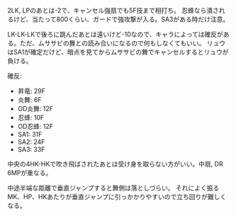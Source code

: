 2LK, LPのあとは-2で、キャンセル強扇でも5F技まで相打ち。
忍蜂なら潰されるけど、当たって800くらい、ガードで強攻撃が入る。SA3がある時だけ注意。

LK-LK-LKで後ろに跳んだあとは遠いけど-10なので、キャラによっては確反がある。ただ、ムササビの舞との読み合いになるので何もしなくてもいい。
リュウはSA1が確定だけど、暗点を見てからムササビの舞でキャンセルするとリュウが負ける。

確反:

- 昇竜: 29F
- 炎舞: 6F
- OD炎舞: 12F
- 忍蜂: 10F
- OD忍蜂: 12F
- SA1: 31F
- SA2: 24F
- SA3: 33F

中央の4HK-HKで吹き飛ばされたあとは受け身を取らない方がいい。中扇, DR 6MPが重なる。

中途半端な距離で垂直ジャンプすると舞側は落としづらい。
それによく振るMK、HP、HKあたりが垂直ジャンプに引っかかりやすいので立ち回りが難しくなる。
